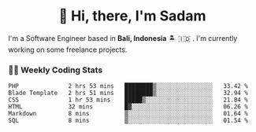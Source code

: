 <h1 align="center">👋 Hi, there, I'm Sadam</h1>
<p>I'm a Software Engineer based in <strong>Bali, Indonesia</strong> 🏝️ 🇮🇩 . I'm currently working on some freelance projects.</p>

### 👨‍💻 Weekly Coding Stats
<!--START_SECTION:waka-->

```text
PHP              2 hrs 53 mins   ████████▒░░░░░░░░░░░░░░░░   33.42 %
Blade Template   2 hrs 51 mins   ████████▒░░░░░░░░░░░░░░░░   32.94 %
CSS              1 hr 53 mins    █████▒░░░░░░░░░░░░░░░░░░░   21.84 %
HTML             32 mins         █▓░░░░░░░░░░░░░░░░░░░░░░░   06.26 %
Markdown         8 mins          ▒░░░░░░░░░░░░░░░░░░░░░░░░   01.64 %
SQL              8 mins          ▒░░░░░░░░░░░░░░░░░░░░░░░░   01.54 %
```

<!--END_SECTION:waka-->
